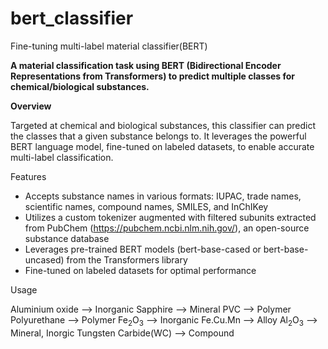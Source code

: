 # bert_classifier
Fine-tuning multi-label material classifier(BERT)

****A material classification task using BERT (Bidirectional Encoder Representations from Transformers) to predict multiple classes for chemical/biological substances.****

**Overview**

Targeted at chemical and biological substances, this classifier can predict the classes that a given substance belongs to. 
It leverages the powerful BERT language model, fine-tuned on labeled datasets, to enable accurate multi-label classification.

Features

* Accepts substance names in various formats: IUPAC, trade names, scientific names, compound names, SMILES, and InChIKey
* Utilizes a custom tokenizer augmented with filtered subunits extracted from PubChem (https://pubchem.ncbi.nlm.nih.gov/), an open-source substance database
* Leverages pre-trained BERT models (bert-base-cased or bert-base-uncased) from the Transformers library
* Fine-tuned on labeled datasets for optimal performance

Usage

Aluminium oxide --> Inorganic
Sapphire --> Mineral
PVC --> Polymer
Polyurethane --> Polymer
Fe<sub>2</sub>O<sub>3</sub>  --> Inorganic
Fe.Cu.Mn  --> Alloy
Al<sub>2</sub>O<sub>3</sub>  --> Mineral, Inorgic
Tungsten Carbide(WC)  --> Compound
